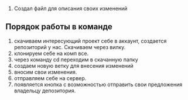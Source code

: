 1. Создал файл для описания своих изменений

## Порядок работы в команде

1. скачиваем интересующий проект себе в аккаунт, создается репозиторий у нас. Скачиваем через вилку.
2. клонируем себе на комп все.
3. через команду cd переходим в скачанную папку
4. создаем новую ветку для внесения изменений
5. вносим свои изменения.
6. отправляем себе на сервер.
7. появляется кнопка с возможностью отправить свои предложения владельцу депозитория.